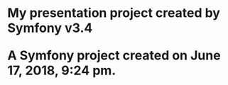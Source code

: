 <h1>My presentation project created by Symfony v3.4</h>


<p>A Symfony project created on June 17, 2018, 9:24 pm.</p>
